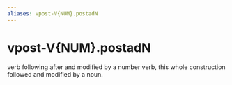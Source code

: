 ```yaml
---
aliases: vpost-V{NUM}.postadN
---
```

# vpost-V{NUM}.postadN

verb following after and modified by a number verb, this whole construction followed and modified by a noun.